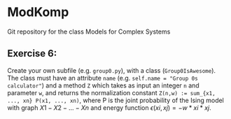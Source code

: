 # ModKomp
Git repository for the class Models for Complex Systems

## Exercise 6: 
Create your own subfile (e.g. `group0.py`), with a class (`Group0IsAwesome`). The class must have an attribute `name` (e.g. `self.name = "Group 0s calculator"`) and a method `Z` which takes as input an integer `n` and parameter `w`, and returns the normalization constant `Z(n,w) := sum_{x1, ..., xn} P(x1, ..., xn)`, where P is the joint probability of the Ising model with graph $X1 - X2 - ... - Xn$ and energy function
$\epsilon(xi, xj) = - w*xi*xj$.
